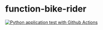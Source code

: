 # function-bike-rider
[![Python application test with Github Actions](https://github.com/jithsg/function-bike-rider/actions/workflows/main.yml/badge.svg)](https://github.com/jithsg/function-bike-rider/actions/workflows/main.yml)
